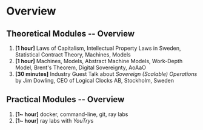 # Overview

## Theoretical Modules -- Overview

1. **[1 hour]** Laws of Capitalism, Intellectual Property Laws in Sweden, Statistical Contract Theory, Machines, Models
2. **[1 hour]** Machines, Models, Abstract Machine Models, Work-Depth Model, Brent's Theorem, Digital Sovereignty, AoAaO 
3. **[30 minutes]** Industry Guest Talk about *Sovereign (Scalable) Operations*  by Jim Dowling, CEO of Logical Clocks AB, Stockholm, Sweden

## Practical Modules -- Overview

1. **[1~ hour]** docker, command-line, git, ray labs
2. **[1~ hour]** ray labs with *YouTry*s


